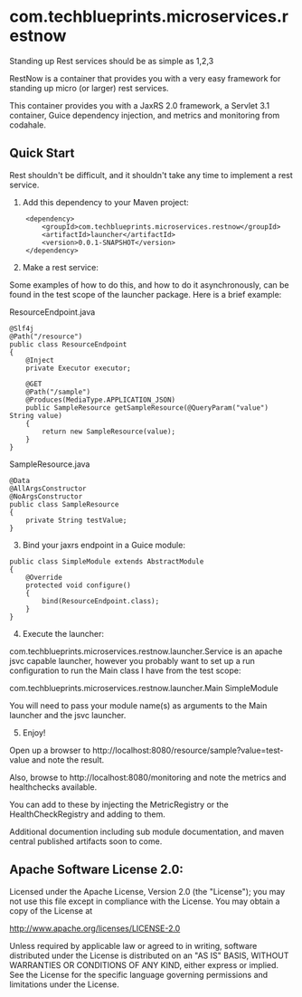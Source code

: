 com.techblueprints.microservices.restnow
========================================

Standing up Rest services should be as simple as 1,2,3


RestNow is a container that provides you with a very easy framework for standing up micro (or larger) rest services.


This container provides you with a JaxRS 2.0 framework, a Servlet 3.1 container, Guice dependency injection, and metrics and monitoring from codahale.


Quick Start
-----------

Rest shouldn't be difficult, and it shouldn't take any time to implement a rest service.

1) Add this dependency to your Maven project:

```
  	<dependency>
  		<groupId>com.techblueprints.microservices.restnow</groupId>
  		<artifactId>launcher</artifactId>
  		<version>0.0.1-SNAPSHOT</version>
  	</dependency>
```

2) Make a rest service:

Some examples of how to do this, and how to do it asynchronously, can be found in the test scope of the launcher package. 
Here is a brief example:

ResourceEndpoint.java
```
@Slf4j
@Path("/resource")
public class ResourceEndpoint
{
	@Inject 
	private Executor executor;

	@GET
	@Path("/sample")
	@Produces(MediaType.APPLICATION_JSON)
	public SampleResource getSampleResource(@QueryParam("value") String value) 
	{
		return new SampleResource(value);
	}
}
```

SampleResource.java
```
@Data
@AllArgsConstructor
@NoArgsConstructor
public class SampleResource
{
	private String testValue;
}
```
3) Bind your jaxrs endpoint in a Guice module:
```
public class SimpleModule extends AbstractModule
{
	@Override
	protected void configure() 
	{
		bind(ResourceEndpoint.class);
	}
}
```
4) Execute the launcher:

com.techblueprints.microservices.restnow.launcher.Service is an apache jsvc capable launcher, 
however you probably want to set up a run configuration to run the Main class I have from the test scope:

com.techblueprints.microservices.restnow.launcher.Main SimpleModule

You will need to pass your module name(s) as arguments to the Main launcher and the jsvc launcher.

5) Enjoy!

Open up a browser to http://localhost:8080/resource/sample?value=test-value and note the result.

Also, browse to http://localhost:8080/monitoring and note the metrics and healthchecks available.

You can add to these by injecting the MetricRegistry or the HealthCheckRegistry and adding to them.


Additional documention including sub module documentation, and maven central published artifacts soon to come.



Apache Software License 2.0:
-----------------------------------------------------------------------------
Licensed under the Apache License, Version 2.0 (the "License");
you may not use this file except in compliance with the License.
You may obtain a copy of the License at

 http://www.apache.org/licenses/LICENSE-2.0

Unless required by applicable law or agreed to in writing, software
distributed under the License is distributed on an "AS IS" BASIS,
WITHOUT WARRANTIES OR CONDITIONS OF ANY KIND, either express or implied.
See the License for the specific language governing permissions and
limitations under the License.
